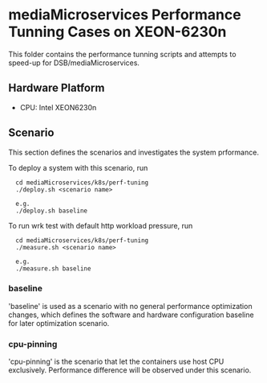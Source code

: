 # mediaMicroservices Performance Tunning Cases on XEON-6230n

This folder contains the performance tunning scripts and
attempts to speed-up for DSB/mediaMicroservices.

## Hardware Platform

- CPU: Intel XEON6230n

## Scenario
This section defines the scenarios and investigates the
system prformance.

To deploy a system with this scenario, run

```shell
  cd mediaMicroservices/k8s/perf-tuning
  ./deploy.sh <scenario name>

  e.g.
  ./deploy.sh baseline
```

To run wrk test with default http workload pressure, run

```shell
  cd mediaMicroservices/k8s/perf-tuning
  ./measure.sh <scenario name>

  e.g.
  ./measure.sh baseline

```

### baseline

'baseline' is used as a scenario with no general performance
optimization changes, which defines the software and hardware
configuration baseline for later optimization scenario.

### cpu-pinning
'cpu-pinning' is the scenario that let the containers use
host CPU exclusively. Performance difference will be observed
under this scenario.

